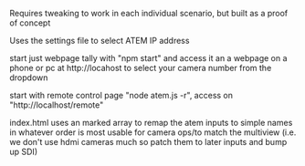 Requires tweaking to work in each individual scenario, but built as a proof of concept

Uses the settings file to select ATEM IP address

start just webpage tally with "npm start" and access it an a webpage on a phone or pc at http://locahost to select your camera number from the dropdown

start with remote control page "node atem.js -r", access on "http://localhost/remote"

index.html uses an marked array to remap the atem inputs to simple names in whatever order is most usable for camera ops/to match the multiview (i.e. we don't use hdmi cameras much so patch them to later inputs and bump up SDI)